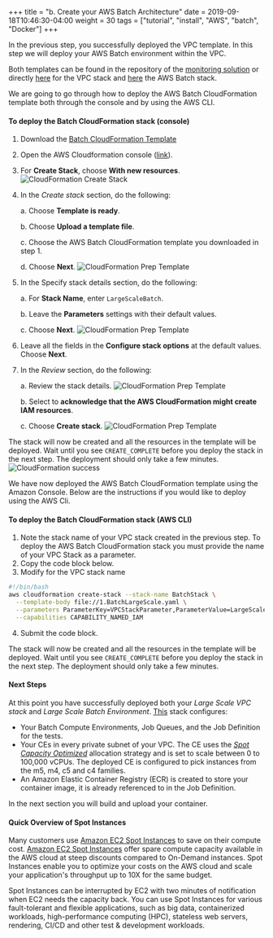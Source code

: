 +++
title = "b. Create your AWS Batch Architecture"
date = 2019-09-18T10:46:30-04:00
weight = 30
tags = ["tutorial", "install", "AWS", "batch", "Docker"]
+++


In the previous step, you successfully deployed the VPC template. In this step we will deploy your AWS Batch environment within the VPC. 

Both templates can be found in the repository of the [monitoring solution](https://github.com/aws-samples/aws-batch-runtime-monitoring) or directly [here](https://raw.githubusercontent.com/aws-samples/aws-batch-runtime-monitoring/main/docs/ExamplesCfnTemplates/VPC-Large-Scale.yaml) for the VPC stack and [here](https://raw.githubusercontent.com/aws-samples/aws-batch-runtime-monitoring/main/docs/ExamplesCfnTemplates/Batch-Large-Scale.yaml) the AWS Batch stack. 

We are going to go through how to deploy the AWS Batch CloudFormation template both through the console and by using the AWS CLI. 

#### To deploy the Batch CloudFormation stack (console)
1. Download the [Batch CloudFormation Template](https://raw.githubusercontent.com/aws-samples/aws-batch-runtime-monitoring/main/docs/ExamplesCfnTemplates/Batch-Large-Scale.yaml)
2. Open the AWS Cloudformation console ([link](https://console.aws.amazon.com/cloudformation/)).
3. For **Create Stack**, choose **With new resources**. ![CloudFormation Create Stack](/images/aws-batch/deep-dive/CloudFormation_2.png)
4. In the *Create stack* section, do the following:
    

    a. Choose **Template is ready**. 

    b. Choose **Upload a template file**.  

    c. Choose the AWS Batch CloudFormation template you downloaded in step 1. 

    d. Choose **Next**. ![CloudFormation Prep Template](/images/aws-batch/deep-dive/CloudFormation_-_Stack-12.png)

5. In the Specify stack details section, do the following:

    a. For **Stack Name**, enter `LargeScaleBatch`.

    b. Leave the **Parameters** settings with their default values.

    c. Choose **Next**. ![CloudFormation Prep Template](/images/aws-batch/deep-dive/CloudFormation_-_Stack-16.png)

6. Leave all the fields in the **Configure stack options** at the default values. Choose **Next**. 

7. In the *Review* section, do the following:
    
    a. Review the stack details. ![CloudFormation Prep Template](/images/aws-batch/deep-dive/CloudFormation_-_Stack-17.png)

    b. Select to **acknowledge that the AWS CloudFormation might create IAM resources**. 

    c. Choose **Create stack**. ![CloudFormation Prep Template](/images/aws-batch/deep-dive/CloudFormation_-_Stack-9.png)

 
The stack will now be created and all the resources in the template will be deployed. Wait until you see `CREATE_COMPLETE` before you deploy the stack in the next step. The deployment should only take a few minutes.
![CloudFormation success](/images/aws-batch/deep-dive/CloudFormation_-_Stack-18.png)

We have now deployed the AWS Batch CloudFormation template using the Amazon Console. Below are the instructions if you would like to deploy using the AWS Cli.

#### To deploy the Batch CloudFormation stack (AWS CLI) 
1. Note the stack name of your VPC stack created in the previous step. To deploy the AWS Batch CloudFormation stack you must provide the name of your VPC Stack as a parameter.
2. Copy the code block below.
3. Modify for the VPC stack name

```bash
#!/bin/bash
aws cloudformation create-stack --stack-name BatchStack \
  --template-body file://1.BatchLargeScale.yaml \
  --parameters ParameterKey=VPCStackParameter,ParameterValue=LargeScaleVPC \
  --capabilities CAPABILITY_NAMED_IAM
```
4. Submit the code block.

The stack will now be created and all the resources in the template will be deployed. Wait until you see `CREATE_COMPLETE` before you deploy the stack in the next step. The deployment should only take a few minutes.

#### Next Steps
At this point you have successfully deployed both your *Large Scale VPC stack* and *Large Scale Batch Environment*. 
[This](https://raw.githubusercontent.com/aws-samples/aws-batch-runtime-monitoring/main/docs/ExamplesCfnTemplates/Batch-Large-Scale.yaml) stack configures:
- Your Batch Compute Environments, Job Queues, and the Job Definition for the tests.
- Your CEs in every private subnet of your VPC. The CE uses the [*Spot Capacity Optimized*](https://docs.aws.amazon.com/batch/latest/userguide/allocation-strategies.html) allocation strategy and is set to scale between 0 to 100,000 vCPUs. The deployed CE is configured to pick instances from the m5, m4, c5 and c4 families. 
- An Amazon Elastic Container Registry (ECR) is created to store your container image, it is already referenced to in the Job Definition.

In the next section you will build and upload your container.

#### Quick Overview of Spot Instances

Many customers use [Amazon EC2 Spot Instances](https://aws.amazon.com/ec2/spot/) to save on their compute cost. [Amazon EC2 Spot Instances](https://aws.amazon.com/ec2/spot/) offer spare compute capacity available in the AWS cloud at steep discounts compared to On-Demand instances. Spot Instances enable you to optimize your costs on the AWS cloud and scale your application's throughput up to 10X for the same budget.

Spot Instances can be interrupted by EC2 with two minutes of notification when EC2 needs the capacity back. You can use Spot Instances for various fault-tolerant and flexible applications, such as big data, containerized workloads, high-performance computing (HPC), stateless web servers, rendering, CI/CD and other test & development workloads.


